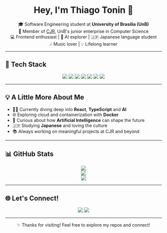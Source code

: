 <h1 align="center">Hey, I'm Thiago Tonin 👋</h1>

<p align="center">
  🎓 Software Engineering student at <strong>University of Brasília (UnB)</strong>  
  <br/>
  💼 Member of <a href="https://www.cjr.org.br/">CJR</a>, UnB's junior enterprise in Computer Science  
  <br/>
  💻 Frontend enthusiast | 🤖 AI explorer | 🇯🇵 Japanese language student  
  <br/>
  🎶 Music lover | 💡 Lifelong learner
</p>

---

## 🧰 Tech Stack

<div align="center">
  <img src="https://img.shields.io/badge/React-61DAFB?style=for-the-badge&logo=react&logoColor=black"/>
  <img src="https://img.shields.io/badge/TypeScript-3178C6?style=for-the-badge&logo=typescript&logoColor=white"/>
  <img src="https://img.shields.io/badge/Java-007396?style=for-the-badge&logo=java&logoColor=white"/>
  <img src="https://img.shields.io/badge/Docker-2496ED?style=for-the-badge&logo=docker&logoColor=white"/>
  <img src="https://img.shields.io/badge/SQL-4479A1?style=for-the-badge&logo=postgresql&logoColor=white"/>
  <img src="https://img.shields.io/badge/C-00599C?style=for-the-badge&logo=c&logoColor=white"/>
  <img src="https://img.shields.io/badge/C++-00599C?style=for-the-badge&logo=c%2B%2B&logoColor=white"/>
</div>

---

## 💡 A Little More About Me

- 🧑‍💻 Currently diving deep into **React**, **TypeScript** and **AI**
- 🌐 Exploring cloud and containerization with **Docker**
- 🧠 Curious about how **Artificial Intelligence** can shape the future
- 🇯🇵 Studying **Japanese** and loving the culture
- 📚 Always working on meaningful projects at CJR and beyond

---

## 📊 GitHub Stats

<div align="center">
  <img src="https://github-readme-stats.vercel.app/api?username=audittmega&show_icons=true&theme=tokyonight&count_private=true&hide_title=true"/>
  <br/>
  <img src="https://github-readme-streak-stats.herokuapp.com/?user=audittmega&theme=tokyonight&hide_border=true"/>
  <br/>
  <img src="https://github-readme-stats.vercel.app/api/top-langs/?username=audittmega&layout=compact&theme=tokyonight&langs_count=8"/>
</div>

---

## 🌐 Let's Connect!

<p align="center">
  <a href="https://github.com/audittmega"><img src="https://img.shields.io/badge/GitHub-181717?style=for-the-badge&logo=github&logoColor=white"/></a>
  <a href="https://www.instagram.com/thiago__tonin"><img src="https://img.shields.io/badge/Instagram-E4405F?style=for-the-badge&logo=instagram&logoColor=white"/></a>
</p>

---

<p align="center">
  ✨ Thanks for visiting! Feel free to explore my repos and connect!
</p>
